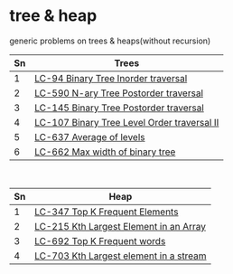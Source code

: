 # tree & heap
generic problems on trees & heaps(without recursion)

| Sn           | Trees          |
|-------------|-------------| 
|1| [LC-94 Binary Tree Inorder traversal](https://github.com/madhurbhargava/tree/blob/master/lc_94_binary_tree_inorder_traversal.java) |
|2| [LC-590 N-ary Tree Postorder traversal](https://github.com/madhurbhargava/tree/blob/master/lc_590_n-tree_postorder_traversal.java) |
|3| [LC-145 Binary Tree Postorder traversal](https://github.com/madhurbhargava/tree/blob/master/lc_145_binary_tree_postorder_traversal.java) |
|4| [LC-107 Binary Tree Level Order traversal II](https://github.com/madhurbhargava/tree/blob/master/lc_107_binary_tree_level_order_traversal_2.java) |
|5| [LC-637 Average of levels](https://github.com/madhurbhargava/tree/blob/master/lc_637_average_of_levels.java) |
|6| [LC-662 Max width of binary tree](https://github.com/madhurbhargava/tree/blob/master/lc_662_max_width_of_binary_tree.java) |

&nbsp;

| Sn           | Heap          |
|-------------|-------------| 
|1| [LC-347 Top K Frequent Elements](https://github.com/madhurbhargava/tree/blob/master/lc_347_top_k_frequent_elements.java) |
|2| [LC-215 Kth Largest Element in an Array](https://github.com/madhurbhargava/tree/blob/master/lc_215_kth_largest_element_in_an_array.java) |
|3| [LC-692 Top K Frequent words](https://github.com/madhurbhargava/tree/blob/master/lc_692_top_k_frequent_words.java) |
|4| [LC-703 Kth Largest element in a stream](https://github.com/madhurbhargava/tree/blob/master/lc_703_kth_largest_element_in_a_stream.java) |








